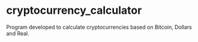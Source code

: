 # cryptocurrency_calculator
Program developed to calculate cryptocurrencies based on Bitcoin, Dollars and Real.
